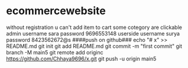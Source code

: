 # ecommercewebsite
without registration u can't add item  to cart
some cotegory are clickable  
admin
username sara
password 9696553148
userside
username  surya
password  8423562672@s
####push on github###
echo "# x" >> README.md
git init
git add README.md
git commit -m "first commit"
git branch -M main5
git remote add originc https://github.com/Chhaya9696/x.git
git push -u origin main5
